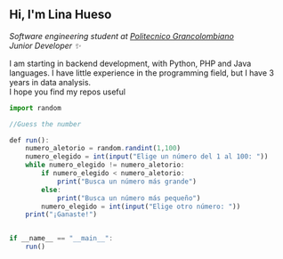 <h2> Hi, I'm Lina Hueso</h2>
<p>
  <em>Software engineering student at <a href="https://www.poli.edu.co/">Politecnico Grancolombiano</a>
  </br>Junior Developer ✨  </em>
 </p>
<p>I am starting in backend development, with Python, PHP and Java languages. I have little experience in the programming field, but I have 3 years in data analysis. <br/>I hope you find my repos useful</p>

```javascript
import random

//Guess the number

def run():
    numero_aletorio = random.randint(1,100)
    numero_elegido = int(input("Elige un número del 1 al 100: "))
    while numero_elegido != numero_aletorio:
        if numero_elegido < numero_aletorio:
            print("Busca un número más grande")
        else:
            print("Busca un número más pequeño")
        numero_elegido = int(input("Elige otro número: "))
    print("¡Ganaste!")


if __name__ == "__main__":
    run()
```
